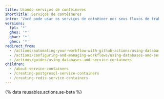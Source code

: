 ```yaml
---
title: Usando serviços de contêineres
shortTitle: Serviços de contêineres
intro: 'Você pode usar os serviços de cotnêiner nos seus fluxos de trabalho de {% data variables.product.prodname_actions %}.'
versions:
  fpt: '*'
  ghes: '*'
  ghae: '*'
  ghec: '*'
redirect_from:
  - /actions/automating-your-workflow-with-github-actions/using-databases-and-services
  - /actions/configuring-and-managing-workflows/using-databases-and-service-containers
  - /actions/guides/using-databases-and-service-containers
children:
  - /about-service-containers
  - /creating-postgresql-service-containers
  - /creating-redis-service-containers
---
```


{% data reusables.actions.ae-beta %}

